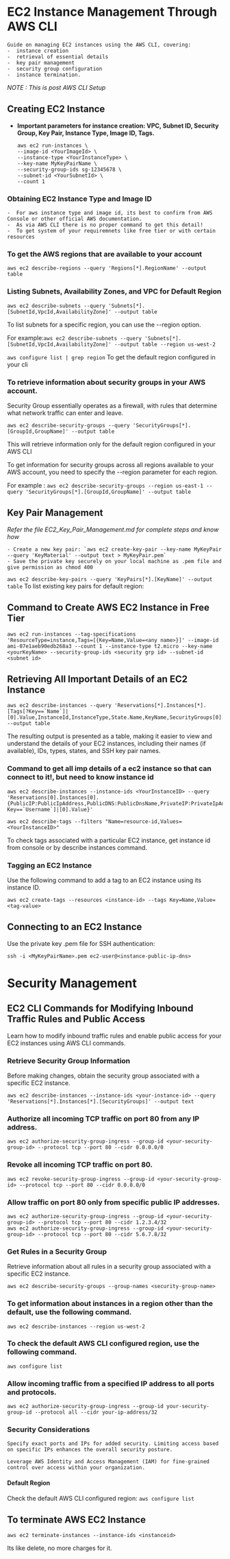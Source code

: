 # **EC2 Instance Management Through AWS CLI**
```
Guide on managing EC2 instances using the AWS CLI, covering:
-  instance creation
-  retrieval of essential details
-  key pair management
-  security group configuration
-  instance termination.
```

*NOTE : This is post AWS CLI Setup*

## Creating EC2 Instance
- **Important parameters for instance creation: VPC, Subnet ID, Security Group, Key Pair, Instance Type, Image ID, Tags.**

  ```
  aws ec2 run-instances \
  --image-id <YourImageId> \
  --instance-type <YourInstanceType> \
  --key-name MyKeyPairName \
  --security-group-ids sg-12345678 \
  --subnet-id <YourSubnetId> \
  --count 1
  ```
### Obtaining EC2 Instance Type and Image ID
```
-  For aws instance type and image id, its best to confirm from AWS Console or other official AWS documentation.
-  As via AWS CLI there is no proper command to get this detail!
-  To get system of your requiremnets like free tier or with certain resources
```

### To get the AWS regions that are available to your account
```
aws ec2 describe-regions --query 'Regions[*].RegionName' --output table
```
### Listing Subnets, Availability Zones, and VPC for Default Region
```
aws ec2 describe-subnets --query 'Subnets[*].[SubnetId,VpcId,AvailabilityZone]' --output table
```
To list subnets for a specific region, you can use the --region option. 

For example:`aws ec2 describe-subnets --query 'Subnets[*].[SubnetId,VpcId,AvailabilityZone]' --output table --region us-west-2`

`aws configure list | grep region` To get the default region configured in your cli 

### To retrieve information about security groups in your AWS account. 
Security Group essentially operates as a firewall, with rules that determine what network traffic can enter and leave.
```
aws ec2 describe-security-groups --query 'SecurityGroups[*].[GroupId,GroupName]' --output table
```
This will retrieve information only for the default region configured in your AWS CLI

To get information for security groups across all regions available to your AWS account, you need to specify the --region parameter for each region.

For example : `aws ec2 describe-security-groups --region us-east-1 --query 'SecurityGroups[*].[GroupId,GroupName]' --output table`

## Key Pair Management
*Refer the file  EC2_Key_Pair_Management.md for complete steps and know how*
```
- Create a new key pair: `aws ec2 create-key-pair --key-name MyKeyPair --query 'KeyMaterial' --output text > MyKeyPair.pem`
- Save the private key securely on your local machine as .pem file and give permission as chmod 400
```
`aws ec2 describe-key-pairs --query 'KeyPairs[*].[KeyName]' --output table` To list existing key pairs for default region:

## Command to Create AWS EC2 Instance in Free Tier
```
aws ec2 run-instances --tag-specifications 'ResourceType=instance,Tags=[{Key=Name,Value=<any name>}]' --image-id ami-07e1aeb90edb268a3 --count 1 --instance-type t2.micro --key-name <yourKeyName> --security-group-ids <security grp id> --subnet-id <subnet id>

```
## Retrieving All Important Details of an EC2 Instance

```
aws ec2 describe-instances --query 'Reservations[*].Instances[*].[Tags[?Key==`Name`]|[0].Value,InstanceId,InstanceType,State.Name,KeyName,SecurityGroups[0].GroupName,Placement.AvailabilityZone,VpcId,SubnetId,PublicIpAddress,ImageId]' --output table
```
The resulting output is presented as a table, making it easier to view and understand the details of your EC2 instances, including their names (if available), IDs, types, states, and SSH key pair names.

### Command to get all imp details of a ec2 instance so that can connect to it!, but need to know instance id

```
aws ec2 describe-instances --instance-ids <YourInstanceID> --query 'Reservations[0].Instances[0].{PublicIP:PublicIpAddress,PublicDNS:PublicDnsName,PrivateIP:PrivateIpAddress,IPv6:NetworkInterfaces[0].Ipv6Addresses[0].Ipv6Address,KeyName:KeyName,UserName:Tags[?Key==`Username`]|[0].Value}'
```

`aws ec2 describe-tags --filters "Name=resource-id,Values=<YourInstanceID>"`

To check tags associated with a particular EC2 instance, get instance id from console or by describe instances command.

### Tagging an EC2 Instance

Use the following command to add a tag to an EC2 instance using its instance ID.

```
aws ec2 create-tags --resources <instance-id> --tags Key=Name,Value=<tag-value>
```

## Connecting to an EC2 Instance
Use the private key .pem file for SSH authentication:
```
ssh -i <MyKeyPairName>.pem ec2-user@<instance-public-ip-dns>
```

# Security Management
## EC2 CLI Commands for Modifying Inbound Traffic Rules and Public Access

Learn how to modify inbound traffic rules and enable public access for your EC2 instances using AWS CLI commands.

### Retrieve Security Group Information
Before making changes, obtain the security group associated with a specific EC2 instance.


```
aws ec2 describe-instances --instance-ids <your-instance-id> --query 'Reservations[*].Instances[*].[SecurityGroups]' --output text
```

### Authorize all incoming TCP traffic on port 80 from any IP address.


```
aws ec2 authorize-security-group-ingress --group-id <your-security-group-id> --protocol tcp --port 80 --cidr 0.0.0.0/0
````

### Revoke all incoming TCP traffic on port 80.


```
aws ec2 revoke-security-group-ingress --group-id <your-security-group-id> --protocol tcp --port 80 --cidr 0.0.0.0/0
```
### Allow traffic on port 80 only from specific public IP addresses.


```
aws ec2 authorize-security-group-ingress --group-id <your-security-group-id> --protocol tcp --port 80 --cidr 1.2.3.4/32
aws ec2 authorize-security-group-ingress --group-id <your-security-group-id> --protocol tcp --port 80 --cidr 5.6.7.8/32
```

### Get Rules in a Security Group
Retrieve information about all rules in a security group associated with a specific EC2 instance.

```
aws ec2 describe-security-groups --group-names <security-group-name>
```

### To get information about instances in a region other than the default, use the following command.

```
aws ec2 describe-instances --region us-west-2
```

### To check the default AWS CLI configured region, use the following command.


```
aws configure list
```

### Allow incoming traffic from a specified IP address to all ports and protocols.


```
aws ec2 authorize-security-group-ingress --group-id your-security-group-id --protocol all --cidr your-ip-address/32
```


### Security Considerations
```
Specify exact ports and IPs for added security. Limiting access based on specific IPs enhances the overall security posture.

Leverage AWS Identity and Access Management (IAM) for fine-grained control over access within your organization.
```
#### Default Region
Check the default AWS CLI configured region: `aws configure list`

## To terminate AWS EC2 Instance
```
aws ec2 terminate-instances --instance-ids <instanceid>
```
Its like delete, no more charges for it. 

